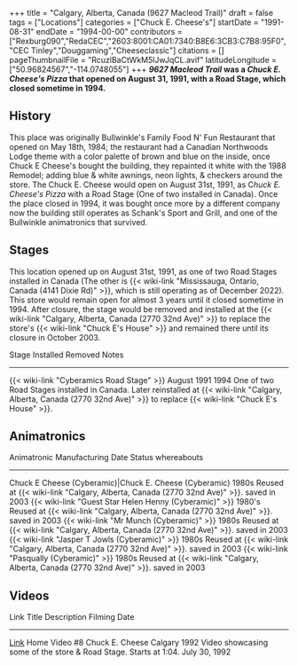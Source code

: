+++
title = "Calgary, Alberta, Canada (9627 Macleod Trail)"
draft = false
tags = ["Locations"]
categories = ["Chuck E. Cheese's"]
startDate = "1991-08-31"
endDate = "1994-00-00"
contributors = ["Rexburg090","RedaCEC","2603:8001:CA01:7340:B8E6:3CB3:C7B8:95F0","CEC Tinley","Douggaming","Cheeseclassic"]
citations = []
pageThumbnailFile = "RcuzlBaCtWkM5lJwJqCL.avif"
latitudeLongitude = ["50.96824567","-114.0748055"]
+++
***9627 Macleod Trail* was a *Chuck E. Cheese's Pizza* that opened on August 31, 1991, with a Road Stage, which closed sometime in 1994.**

## History

This place was originally Bullwinkle's Family Food N' Fun Restaurant that opened on May 18th, 1984; the restaurant had a Canadian Northwoods Lodge theme with a color palette of brown and blue on the inside, once Chuck E Cheese's bought the building, they repainted it white with the 1988 Remodel; adding blue & white awnings, neon lights, & checkers around the store. The Chuck E. Cheese would open on August 31st, 1991, as C*huck E. Cheese's Pizza* with a Road Stage (One of two installed in Canada). Once the place closed in 1994, it was bought once more by a different company now the building still operates as Schank's Sport and Grill, and one of the Bullwinkle animatronics that survived.

## Stages

This location opened up on August 31st, 1991, as one of two Road Stages installed in Canada (The other is {{< wiki-link "Mississauga, Ontario, Canada (4141 Dixie Rd)" >}}, which is still operating as of December 2022). This store would remain open for almost 3 years until it closed sometime in 1994. After closure, the stage would be removed and installed at the {{< wiki-link "Calgary, Alberta, Canada (2770 32nd Ave)" >}} to replace the store's {{< wiki-link "Chuck E's House" >}} and remained there until its closure in October 2003.

  Stage                                           Installed     Removed   Notes
  ----------------------------------------------- ------------- --------- ----------------------------------------------------------------------------------------------------------------------------------------------------------------------------------------
  {{< wiki-link "Cyberamics Road Stage" >}}   August 1991   1994      One of two Road Stages installed in Canada. Later reinstalled at {{< wiki-link "Calgary, Alberta, Canada (2770 32nd Ave)" >}} to replace {{< wiki-link "Chuck E's House" >}}.

## Animatronics

  Animatronic                                                  Manufacturing Date   Status                                                                        whereabouts
  ------------------------------------------------------------ -------------------- ----------------------------------------------------------------------------- ---------------
  Chuck E Cheese (Cyberamic)|Chuck E. Cheese (Cyberamic)      1980s                Reused at {{< wiki-link "Calgary, Alberta, Canada (2770 32nd Ave)" >}}.   saved in 2003
  {{< wiki-link "Guest Star Helen Henny (Cyberamic)" >}}   1980's              Reused at {{< wiki-link "Calgary, Alberta, Canada (2770 32nd Ave)" >}}.   saved in 2003
  {{< wiki-link "Mr Munch (Cyberamic)" >}}                 1980s                Reused at {{< wiki-link "Calgary, Alberta, Canada (2770 32nd Ave)" >}}.   saved in 2003
  {{< wiki-link "Jasper T Jowls (Cyberamic)" >}}           1980s                Reused at {{< wiki-link "Calgary, Alberta, Canada (2770 32nd Ave)" >}}.   saved in 2003
  {{< wiki-link "Pasqually (Cyberamic)" >}}                1980s                Reused at {{< wiki-link "Calgary, Alberta, Canada (2770 32nd Ave)" >}}.   saved in 2003

## Videos

  Link                                                        Title                                        Description                                                        Filming Date
  ----------------------------------------------------------- -------------------------------------------- ------------------------------------------------------------------ ---------------
  [Link](https://www.youtube.com/watch?v=DXZqn0aF2PY&t=64s)   Home Video #8 Chuck E. Cheese Calgary 1992   Video showcasing some of the store & Road Stage. Starts at 1:04.   July 30, 1992

